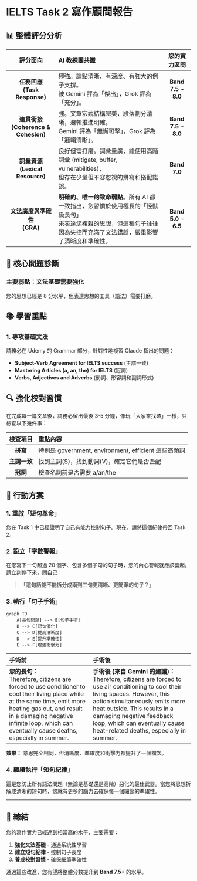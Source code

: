 # IELTS Task 2 寫作顧問報告

## 📊 整體評分分析

|                評分面向                | AI 教練團共識                                                                                                                                                              |    您的實力區間    |
| :------------------------------------: | :------------------------------------------------------------------------------------------------------------------------------------------------------------------------- | :----------------: |
|    **任務回應<br>(Task Response)**     | 極強。論點清晰、有深度、有強大的例子支撐。<br>被 Gemini 評為「傑出」，Grok 評為「充分」。                                                                                  | **Band 7.5 - 8.0** |
| **連貫銜接<br>(Coherence & Cohesion)** | 強。文章宏觀結構完美，段落劃分清晰，邏輯推進明確。<br>Gemini 評為「無懈可擊」，Grok 評為「邏輯清晰」。                                                                     | **Band 7.5 - 8.0** |
|   **詞彙資源<br>(Lexical Resource)**   | 良好但需打磨。詞彙量廣，能使用高階詞彙 (mitigate, buffer, vulnerabilities)，<br>但存在少量但不容忽視的拼寫和搭配錯誤。                                                     |    **Band 7.0**    |
|     **文法廣度與準確性<br>(GRA)**      | **明確的、唯一的致命弱點**。所有 AI 都一致指出，您習慣於使用極長的「怪獸級長句」<br>來表達您複雜的思想，但這種句子往往因為失控而充滿了文法錯誤，嚴重影響了清晰度和準確性。 | **Band 5.0 - 6.5** |

## 🎯 核心問題診斷

### 主要弱點：文法基礎需要強化

您的思想已經是 8 分水平，但表達思想的工具（語法）需要打磨。

## 📚 學習重點

### 1. 專攻基礎文法

請務必在 Udemy 的 Grammar 部分，針對性地複習 Claude 指出的問題：

- **Subject-Verb Agreement for IELTS success** (主謂一致)
- **Mastering Articles (a, an, the) for IELTS** (冠詞)
- **Verbs, Adjectives and Adverbs** (動詞、形容詞和副詞形式)

## 🔍 強化校對習慣

在完成每一篇文章後，請務必留出最後 3-5 分鐘，像玩「大家來找碴」一樣，只檢查以下幾件事：

|   檢查項目   | 重點內容                                             |
| :----------: | :--------------------------------------------------- |
|   **拼寫**   | 特別是 government, environment, efficient 這些高頻詞 |
| **主謂一致** | 找到主詞(S)，找到動詞(V)，確定它們是否匹配           |
|   **冠詞**   | 檢查名詞前是否需要 a/an/the                          |

## 🚀 行動方案

### 1. 重啟「短句革命」

您在 Task 1 中已經證明了自己有能力控制句子。現在，請將這個紀律帶回 Task 2。

### 2. 設立「字數警報」

在您寫下一句超過 20 個字、包含多個子句的句子時，您的內心警報就應該響起。請立刻停下來，問自己：

> **「這句話能不能拆分成兩到三句更清晰、更簡潔的句子？」**

### 3. 執行「句子手術」

```mermaid
graph TD
    A[長句問題] --> B[句子手術]
    B --> C[短句優化]
    C --> D[提高清晰度]
    D --> E[提升準確性]
    E --> F[增強衝擊力]
```

| 手術前                                                                                                                                                                                                                                                      | 手術後                                                                                                                                                                                                                                                                                                         |
| :---------------------------------------------------------------------------------------------------------------------------------------------------------------------------------------------------------------------------------------------------------- | :------------------------------------------------------------------------------------------------------------------------------------------------------------------------------------------------------------------------------------------------------------------------------------------------------------- |
| **您的長句：**<br>Therefore, citizens are forced to use conditioner to cool their living place while at the same time, emit more heating gas out, and result in a damaging negative infinite loop, which can eventually cause deaths, especially in summer. | **手術後 (來自 Gemini 的建議)：**<br>Therefore, citizens are forced to use air conditioning to cool their living spaces. However, this action simultaneously emits more heat outside. This results in a damaging negative feedback loop, which can eventually cause heat-related deaths, especially in summer. |

**效果：** 意思完全相同，但清晰度、準確度和衝擊力都提升了一個檔次。

### 4. 繼續執行「短句紀律」

這是您防止所有語法問題（無論是基礎還是高階）惡化的最佳武器。當您將思想拆解成清晰的短句時，您就有更多的腦力去確保每一個細節的準確性。

---

## 📝 總結

您的寫作實力已經達到相當高的水平，主要需要：

1. **強化文法基礎** - 通過系統性學習
2. **建立短句紀律** - 控制句子長度
3. **養成校對習慣** - 確保細節準確性

通過這些改進，您有望將整體分數提升到 **Band 7.5+** 的水平。

